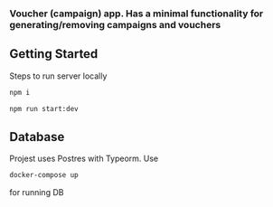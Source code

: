### Voucher (campaign) app. Has a minimal functionality for generating/removing campaigns and vouchers

## Getting Started

Steps to run server locally

```bash
npm i

npm run start:dev
```

## Database

Projest uses Postres with Typeorm. Use

```bash
docker-compose up
```

for running DB
